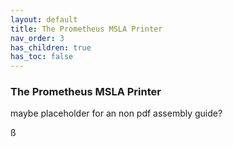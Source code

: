 ```yaml
---
layout: default
title: The Prometheus MSLA Printer
nav_order: 3
has_children: true
has_toc: false
---
```

<h3>The Prometheus MSLA Printer</h3>
<p>maybe placeholder for an non pdf assembly guide?</p>ß